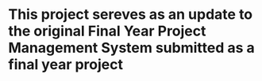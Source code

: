 # This project sereves as an update to the original Final Year Project Management System submitted as a final year project
